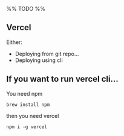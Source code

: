 %% TODO %%

## Vercel

Either:

- Deploying from git repo...
- Deploying using cli

## If you want to run vercel cli...

You need npm

```
brew install npm
```

then you need vercel

```
npm i -g vercel
```

